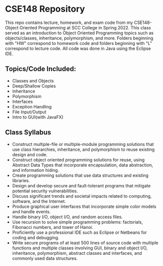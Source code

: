 
# CSE148 Repository

This repo contains lecture, homework, and exam code from my CSE148-Object Oriented Programming at SCC College in Spring 2022. This class served as an introduction to Object Oriented Programming topics such as objects/classes, inheritance, polymorphism, and more. Folders beginning with "HW" correspond to homework code and folders beginning with "L" correspond to lecture code. All code was done in Java using the Eclipse IDE.


## Topics/Code Included:

* Classes and Objects
* Deep/Shallow Copies
* Inheritance
* Polymorphism
* Interfaces
* Exception Handling
* File Input/Output
* Intro to GUI(with JavaFX)






## Class Syllabus

* Construct multiple-file or multiple-module programming solutions that use class hierarchies, inheritance, and polymorphism to reuse existing design and code.
* Construct object oriented programming solutions for reuse, using Abstract Data Types that incorporate encapsulation, data abstraction, and information hiding.
* Create programming solutions that use data structures and existing libraries.
* Design and develop secure and fault-tolerant programs that mitigate potential security vulnerabilities.
* Discuss significant trends and societal impacts related to computing, software, and the Internet.
* Produce graphical user interfaces that incorporate simple color models and handle events.
* Handle binary I/O, object I/O, and random access files.
* Use recursion to solve simple programming problems: factorials, Fibonacci numbers, and tower of Hanoi.
* Proficiently use a professional IDE such as Eclipse or Netbeans for coding and debugging.
* Write secure programs of at least 500 lines of source code with multiple functions and multiple classes involving GUI, binary and object I/O, inheritance, polymorphism, abstract classes and interfaces, and commonly used data structures.